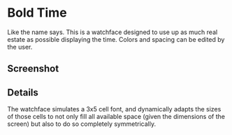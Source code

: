 # Bold Time
Like the name says. This is a watchface designed to use up as much real estate as possible displaying the time. Colors and spacing can be edited by the user.

## Screenshot


## Details
The watchface simulates a 3x5 cell font, and dynamically adapts the sizes of those cells to not only fill all available space (given the dimensions of the screen) but also to do so completely symmetrically.
